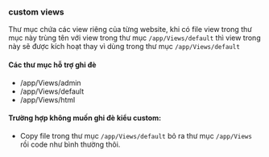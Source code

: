 ### custom views
Thư mục chứa các view riêng của từng website, khi có file view trong thư mục này trùng tên với view trong thư mục `/app/Views/default` thì view trong này sẽ được kích hoạt thay vì dùng trong thư mục `/app/Views/default`

#### Các thư mục hỗ trợ ghi đè
- /app/Views/admin
- /app/Views/default
- /app/Views/html

#### Trường hợp không muốn ghi đè kiểu custom:
- Copy file trong thư mục `/app/Views/default` bỏ ra thư mục `/app/Views` rồi code như bình thường thôi.
